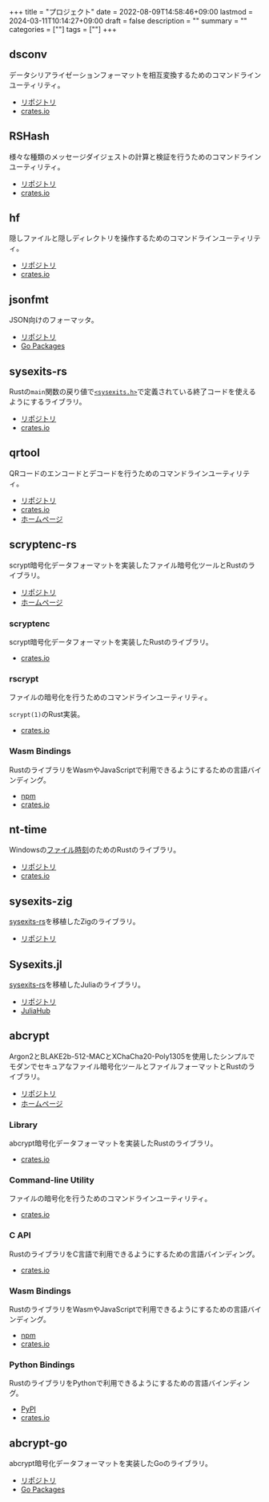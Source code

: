+++
title = "プロジェクト"
date = 2022-08-09T14:58:46+09:00
lastmod = 2024-03-11T10:14:27+09:00
draft = false
description = ""
summary = ""
categories = [""]
tags = [""]
+++

## dsconv

データシリアライゼーションフォーマットを相互変換するためのコマンドラインユーティリティ。

- [リポジトリ](https://github.com/sorairolake/dsconv)
- [crates.io](https://crates.io/crates/dsconv)

## RSHash

様々な種類のメッセージダイジェストの計算と検証を行うためのコマンドラインユーティリティ。

- [リポジトリ](https://github.com/sorairolake/rshash)
- [crates.io](https://crates.io/crates/rshash)

## hf

隠しファイルと隠しディレクトリを操作するためのコマンドラインユーティリティ。

- [リポジトリ](https://github.com/sorairolake/hf)
- [crates.io](https://crates.io/crates/hf)

## jsonfmt

JSON向けのフォーマッタ。

- [リポジトリ](https://github.com/sorairolake/jsonfmt)
- [Go Packages](https://pkg.go.dev/github.com/sorairolake/jsonfmt)

## sysexits-rs

Rustの`main`関数の戻り値で[`<sysexits.h>`](https://man.openbsd.org/sysexits)で定義されている終了コードを使えるようにするライブラリ。

- [リポジトリ](https://github.com/sorairolake/sysexits-rs)
- [crates.io](https://crates.io/crates/sysexits)

## qrtool

QRコードのエンコードとデコードを行うためのコマンドラインユーティリティ。

- [リポジトリ](https://github.com/sorairolake/qrtool)
- [crates.io](https://crates.io/crates/qrtool)
- [ホームページ](https://sorairolake.github.io/qrtool/)

## scryptenc-rs

scrypt暗号化データフォーマットを実装したファイル暗号化ツールとRustのライブラリ。

- [リポジトリ](https://github.com/sorairolake/scryptenc-rs)
- [ホームページ](https://sorairolake.github.io/scryptenc-rs/)

### scryptenc

scrypt暗号化データフォーマットを実装したRustのライブラリ。

- [crates.io](https://crates.io/crates/scryptenc)

### rscrypt

ファイルの暗号化を行うためのコマンドラインユーティリティ。

`scrypt(1)`のRust実装。

- [crates.io](https://crates.io/crates/scryptenc-cli)

### Wasm Bindings

RustのライブラリをWasmやJavaScriptで利用できるようにするための言語バインディング。

- [npm](https://www.npmjs.com/package/@sorairolake/scryptenc-wasm)
- [crates.io](https://crates.io/crates/scryptenc-wasm)

## nt-time

Windowsの[ファイル時刻](https://learn.microsoft.com/ja-jp/windows/win32/sysinfo/file-times)のためのRustのライブラリ。

- [リポジトリ](https://github.com/sorairolake/nt-time)
- [crates.io](https://crates.io/crates/nt-time)

## sysexits-zig

[sysexits-rs](#sysexits-rs)を移植したZigのライブラリ。

- [リポジトリ](https://github.com/sorairolake/sysexits-zig)

## Sysexits.jl

[sysexits-rs](#sysexits-rs)を移植したJuliaのライブラリ。

- [リポジトリ](https://github.com/sorairolake/Sysexits.jl)
- [JuliaHub](https://juliahub.com/ui/Packages/General/Sysexits)

## abcrypt

Argon2とBLAKE2b-512-MACとXChaCha20-Poly1305を使用したシンプルでモダンでセキュアなファイル暗号化ツールとファイルフォーマットとRustのライブラリ。

- [リポジトリ](https://github.com/sorairolake/abcrypt)
- [ホームページ](https://sorairolake.github.io/abcrypt/)

### Library

abcrypt暗号化データフォーマットを実装したRustのライブラリ。

- [crates.io](https://crates.io/crates/abcrypt)

### Command-line Utility

ファイルの暗号化を行うためのコマンドラインユーティリティ。

- [crates.io](https://crates.io/crates/abcrypt-cli)

### C API

RustのライブラリをC言語で利用できるようにするための言語バインディング。

- [crates.io](https://crates.io/crates/abcrypt-capi)

### Wasm Bindings

RustのライブラリをWasmやJavaScriptで利用できるようにするための言語バインディング。

- [npm](https://www.npmjs.com/package/@sorairolake/abcrypt-wasm)
- [crates.io](https://crates.io/crates/abcrypt-wasm)

### Python Bindings

RustのライブラリをPythonで利用できるようにするための言語バインディング。

- [PyPI](https://pypi.org/project/abcrypt-py/)
- [crates.io](https://crates.io/crates/abcrypt-py)

## abcrypt-go

abcrypt暗号化データフォーマットを実装したGoのライブラリ。

- [リポジトリ](https://github.com/sorairolake/abcrypt-go)
- [Go Packages](https://pkg.go.dev/github.com/sorairolake/abcrypt-go)
